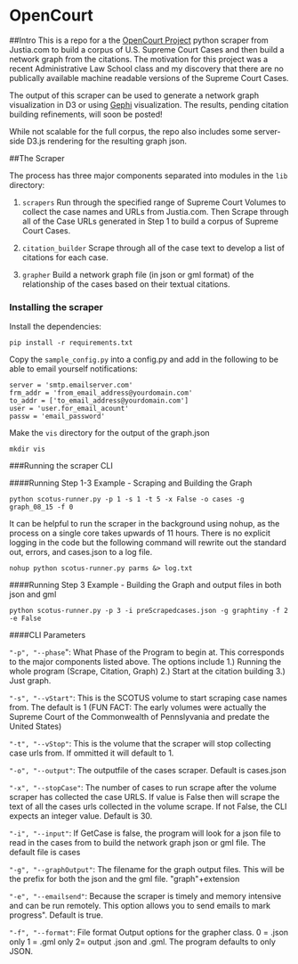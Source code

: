 # OpenCourt

##Intro
This is a repo for a the [OpenCourt Project](lgerhardt.com/OpenCourtSite) python scraper from Justia.com to build a corpus of U.S. Supreme Court Cases and then build a network graph from the citations. The motivation for this project was a recent Administrative Law School class and my discovery that there are no publically available machine readable versions of the Supreme Court Cases.

The output of this scraper can be used to generate a network graph visualization in D3 or using [Gephi](http://gephi.github.io/) visualization. The results, pending citation building refinements, will soon be posted!

While not scalable for the full corpus, the repo also includes some server-side D3.js rendering for the resulting graph json.

##The Scraper

The process has three major components separated into modules in the `lib` directory:

1. `scrapers` Run through the specified range of Supreme Court Volumes to collect the case names and URLs from Justia.com. Then Scrape through all of the Case URLs generated in Step 1 to build a corpus of Supreme Court Cases.

2. `citation_builder` Scrape through all of the case text to develop a list of citations for each case.

3. `grapher` Build a network graph file (in json or gml format) of the relationship of the cases based on their textual citations.

### Installing the scraper

Install the dependencies:

    pip install -r requirements.txt

Copy the `sample_config.py` into a config.py and add in the following to be able to email yourself notifications:

    server = 'smtp.emailserver.com'
    frm_addr = 'from_email_address@yourdomain.com'
    to_addr = ['to_email_address@yourdomain.com']
    user = 'user.for_email_acount'
    passw = 'email_password'

Make the `vis` directory for the output of the graph.json

    mkdir vis

###Running the scraper CLI

####Running Step 1-3 Example - Scraping and Building the Graph

    python scotus-runner.py -p 1 -s 1 -t 5 -x False -o cases -g graph_08_15 -f 0

It can be helpful to run the scraper in the background using nohup, as the process on a single core takes upwards of 11 hours. There is no explicit logging in the code but the following command will rewrite out the standard out, errors, and cases.json to a log file.

    nohup python scotus-runner.py parms &> log.txt

####Running Step 3 Example - Building the Graph and output files in both json and gml

    python scotus-runner.py -p 3 -i preScrapedcases.json -g graphtiny -f 2 -e False

####CLI Parameters

`"-p", "--phase`": What Phase of the Program to begin at. This corresponds to the major components listed above. The options include 1.) Running the whole program (Scrape, Citation, Graph) 2.) Start at the citation building 3.) Just graph.

`"-s", "--vStart"`: This is the SCOTUS volume to start scraping case names from. The default is 1 (FUN FACT: The early volumes were actually the Supreme Court of the Commonwealth of Pennslyvania and predate the United States)


`"-t", "--vStop"`: This is the volume that the scraper will stop collecting case urls from. If ommitted it will default to 1.

`"-o", "--output"`: The outputfile of the cases scraper. Default is cases.json

`"-x", "--stopCase"`: The number of cases to run scrape after the volume scraper has collected the case URLS. If value is False then will scrape the text of all the cases urls collected in the volume scrape. If not False, the CLI expects an integer value. Default is 30.

`"-i", "--input"`: If GetCase is false, the program will look for a json file to read in the cases from to build the network graph json or gml file. The default file is cases

`"-g", "--graphOutput"`: The filename for the graph output files. This will be the prefix for both the json and the gml file. "graph"+extension

`"-e", "--emailsend"`: Because the scraper is timely and memory intensive and can be run remotely. This option allows you to send emails to mark progress". Default is true.

`"-f", "--format"`: File format Output options for the grapher class. 0 = .json only 1 = .gml only 2= output .json and .gml. The program defaults to only JSON.
      
